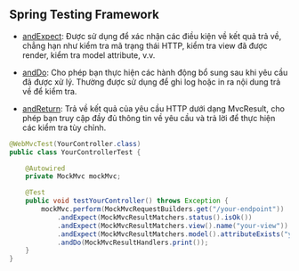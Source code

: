 
## Spring Testing Framework

- [andExpect](): Được sử dụng để xác nhận các điều kiện về kết quả trả về, chẳng hạn như kiểm tra mã trạng thái HTTP, kiểm tra view đã được render, kiểm tra model attribute, v.v.

- [andDo](): Cho phép bạn thực hiện các hành động bổ sung sau khi yêu cầu đã được xử lý. Thường được sử dụng để ghi log hoặc in ra nội dung trả về để kiểm tra.

- [andReturn](): Trả về kết quả của yêu cầu HTTP dưới dạng MvcResult, cho phép bạn truy cập đầy đủ thông tin về yêu cầu và trả lời để thực hiện các kiểm tra tùy chỉnh.

```java
@WebMvcTest(YourController.class)
public class YourControllerTest {

    @Autowired
    private MockMvc mockMvc;

    @Test
    public void testYourController() throws Exception {
        mockMvc.perform(MockMvcRequestBuilders.get("/your-endpoint"))
            .andExpect(MockMvcResultMatchers.status().isOk())
            .andExpect(MockMvcResultMatchers.view().name("your-view"))
            .andExpect(MockMvcResultMatchers.model().attributeExists("yourAttribute"))
            .andDo(MockMvcResultHandlers.print());
    }
}
```
